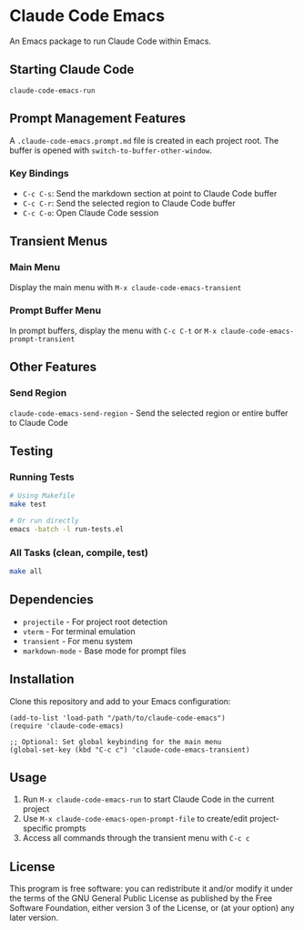 # Claude Code Emacs

An Emacs package to run Claude Code within Emacs.

## Starting Claude Code
`claude-code-emacs-run`

## Prompt Management Features
A `.claude-code-emacs.prompt.md` file is created in each project root.
The buffer is opened with `switch-to-buffer-other-window`.

### Key Bindings
- `C-c C-s`: Send the markdown section at point to Claude Code buffer
- `C-c C-r`: Send the selected region to Claude Code buffer
- `C-c C-o`: Open Claude Code session

## Transient Menus
### Main Menu
Display the main menu with `M-x claude-code-emacs-transient`

### Prompt Buffer Menu
In prompt buffers, display the menu with `C-c C-t` or `M-x claude-code-emacs-prompt-transient`

## Other Features
### Send Region
`claude-code-emacs-send-region` - Send the selected region or entire buffer to Claude Code

## Testing
### Running Tests
```bash
# Using Makefile
make test

# Or run directly
emacs -batch -l run-tests.el
```

### All Tasks (clean, compile, test)
```bash
make all
```

## Dependencies
- `projectile` - For project root detection
- `vterm` - For terminal emulation
- `transient` - For menu system
- `markdown-mode` - Base mode for prompt files

## Installation
Clone this repository and add to your Emacs configuration:

```elisp
(add-to-list 'load-path "/path/to/claude-code-emacs")
(require 'claude-code-emacs)

;; Optional: Set global keybinding for the main menu
(global-set-key (kbd "C-c c") 'claude-code-emacs-transient)
```

## Usage
1. Run `M-x claude-code-emacs-run` to start Claude Code in the current project
2. Use `M-x claude-code-emacs-open-prompt-file` to create/edit project-specific prompts
3. Access all commands through the transient menu with `C-c c`

## License
This program is free software: you can redistribute it and/or modify
it under the terms of the GNU General Public License as published by
the Free Software Foundation, either version 3 of the License, or
(at your option) any later version.